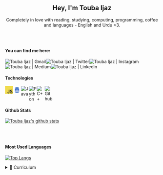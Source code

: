 
<h2 align="center">Hey, I'm Touba Ijaz</h2>

<p align="center">Completely in love with reading, studying, computing, programming, coffee and languages - English and Urdu <3.</b> </p>


<br/>
<br/>

#### You can find me here:

[ <img target="_blank" align="left" alt="Touba Ijaz | Gmail"  src="https://img.shields.io/badge/-Gmail-c14438?style=flat&logo=Gmail&logoColor=white&link=mailto:toubaijaz143@gmail.com" />][gmail]
[ <img target="_blank" align="left" alt="Touba Ijaz | Twitter"  src="https://img.shields.io/badge/-Twitter-1ca0f1?style=flat&labelColor=1ca0f1&logo=twitter&logoColor=white&link=https://twitter.com/sameerkatija" />][twitter]
[ <img target="_blank" align="left" alt="Touba Ijaz | Instagram"  src="https://img.shields.io/badge/instagram-%23E4405F.svg?&style=flat&logo=instagram&logoColor=white" />][instagram]
[ <img target="_blank" align="left" alt="Touba Ijaz | Medium" src="https://img.shields.io/badge/Medium-black?style=flat&logo=medium&labelColor=black" />][medium]
[ <img target="_blank" align="left" alt="Touba Ijaz | Linkedin" src="https://img.shields.io/badge/LinkedIn-blue?style=flat&logo=linkedin&labelColor=blue" />][linkedin]

<br />
<br/>

#### Technologies


<img align="left" alt="JavaScript" width="26px" src="https://raw.githubusercontent.com/github/explore/80688e429a7d4ef2fca1e82350fe8e3517d3494d/topics/javascript/javascript.png" />
<img align="left" alt="SQL" width="26px" src="https://raw.githubusercontent.com/github/explore/80688e429a7d4ef2fca1e82350fe8e3517d3494d/topics/sql/sql.png" />
<img align="left" alt="Java" width="26px" src="https://seeklogo.com/images/J/java-logo-7833D1D21A-seeklogo.com.png" />
<img align="left" alt="Python" width="26px" src="https://seeklogo.com/images/P/python-logo-A32636CAA3-seeklogo.com.png" />
<img align="left" alt="C++" width="26px" src="https://seeklogo.com/images/C/c-logo-1B1817C041-seeklogo.com.png" />
<img align="left" alt="Github" width="26px" src="https://github.githubassets.com/images/modules/logos_page/Octocat.png" />

<br />

<br/>
<br/>

#### Github Stats
[![Touba Ijaz's github stats](https://github-readme-stats.vercel.app/api?username=toubaijaz19&theme=blueberry&show_icons=true&count_private=true&include_all_commits=true&hide_title=true)](https://github.com/toubaijaz19/github-readme-stats)

<br />
<br/>


#### Most Used Languages
[![Top Langs](http://github-readme-stats.vercel.app/api/top-langs/?username=toubaijaz19&langs_count=10)](https://github.com/toubaijaz19/github-readme-stats)


<details>
    <summary>📃 Curriculum</summary>

## Education

- 📖 **Bachelors in Computer Science**
    
    📆 2017 - 2021

    📍 **Fast-National University of Computing and Emerging Sciences** - Faisalabad, Punjab, Pakistan
  

- 📖 **Full Stack Jadu Fellowship**
    
    📆 Feb 2021 - June 2021 (Expected)


## Experience

- 🖌️ **Frontend Developer** at Solutions Club

    📆 May 2021 - present
   


- 👨‍💻 **Open Source Contributor** - Artiba Tech
    Working with Python

</details>


<!--
**toubaijaz19/toubaijaz19** is a ✨ _special_ ✨ repository because its `README.md` (this file) appears on your GitHub profile.

Here are some ideas to get you started:

- 🔭 I’m currently working on ...
- 🌱 I’m currently learning ...
- 👯 I’m looking to collaborate on ...
- 🤔 I’m looking for help with ...
- 💬 Ask me about ...
- 📫 How to reach me: ...
- 😄 Pronouns: ...
- ⚡ Fun fact: ...
-->


[twitter]: https://twitter.com/toubaijaz19
[gmail]: mailto:toobaijaz143@gmail.com
[instagram]: https://www.instagram.com/toubaijaz19/
[medium]: https://toubaijaz19.medium.com/
[linkedin]: https://www.linkedin.com/in/toubaijaz19
